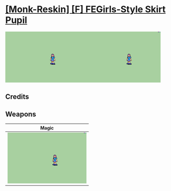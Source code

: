 # [\[Monk-Reskin\] \[F\] FEGirls-Style Skirt Pupil](./)

<img src="./6.%20Magic/Magic_000.png" alt="[Monk-Reskin] [F] FEGirls-Style Skirt Pupil standing" />

## Credits



## Weapons


|Magic |
|  :---: |
| <img alt="Magic animation" src="./6.%20Magic/Magic.gif" /> |
